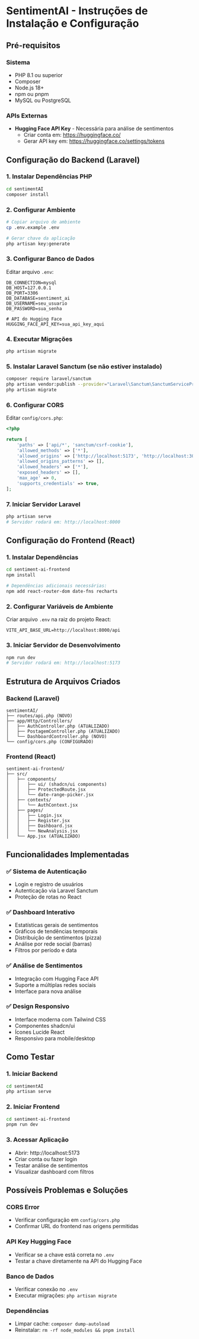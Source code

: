 # SentimentAI - Instruções de Instalação e Configuração

## Pré-requisitos

### Sistema
- PHP 8.1 ou superior
- Composer
- Node.js 18+ 
- npm ou pnpm
- MySQL ou PostgreSQL

### APIs Externas
- **Hugging Face API Key** - Necessária para análise de sentimentos
  - Criar conta em: https://huggingface.co/
  - Gerar API key em: https://huggingface.co/settings/tokens

## Configuração do Backend (Laravel)

### 1. Instalar Dependências PHP
```bash
cd sentimentAI
composer install
```

### 2. Configurar Ambiente
```bash
# Copiar arquivo de ambiente
cp .env.example .env

# Gerar chave da aplicação
php artisan key:generate
```

### 3. Configurar Banco de Dados
Editar arquivo `.env`:
```env
DB_CONNECTION=mysql
DB_HOST=127.0.0.1
DB_PORT=3306
DB_DATABASE=sentiment_ai
DB_USERNAME=seu_usuario
DB_PASSWORD=sua_senha

# API do Hugging Face
HUGGING_FACE_API_KEY=sua_api_key_aqui
```

### 4. Executar Migrações
```bash
php artisan migrate
```

### 5. Instalar Laravel Sanctum (se não estiver instalado)
```bash
composer require laravel/sanctum
php artisan vendor:publish --provider="Laravel\Sanctum\SanctumServiceProvider"
php artisan migrate
```

### 6. Configurar CORS
Editar `config/cors.php`:
```php
<?php

return [
    'paths' => ['api/*', 'sanctum/csrf-cookie'],
    'allowed_methods' => ['*'],
    'allowed_origins' => ['http://localhost:5173', 'http://localhost:3000'],
    'allowed_origins_patterns' => [],
    'allowed_headers' => ['*'],
    'exposed_headers' => [],
    'max_age' => 0,
    'supports_credentials' => true,
];
```

### 7. Iniciar Servidor Laravel
```bash
php artisan serve
# Servidor rodará em: http://localhost:8000
```

## Configuração do Frontend (React)

### 1. Instalar Dependências
```bash
cd sentiment-ai-frontend
npm install

# Dependências adicionais necessárias:
npm add react-router-dom date-fns recharts
```

### 2. Configurar Variáveis de Ambiente
Criar arquivo `.env` na raiz do projeto React:
```env
VITE_API_BASE_URL=http://localhost:8000/api
```

### 3. Iniciar Servidor de Desenvolvimento
```bash
npm run dev
# Servidor rodará em: http://localhost:5173
```

## Estrutura de Arquivos Criados

### Backend (Laravel)
```
sentimentAI/
├── routes/api.php (NOVO)
├── app/Http/Controllers/
│   ├── AuthController.php (ATUALIZADO)
│   ├── PostagemController.php (ATUALIZADO)
│   └── DashboardController.php (NOVO)
└── config/cors.php (CONFIGURADO)
```

### Frontend (React)
```
sentiment-ai-frontend/
├── src/
│   ├── components/
│   │   ├── ui/ (shadcn/ui components)
│   │   ├── ProtectedRoute.jsx
│   │   └── date-range-picker.jsx
│   ├── contexts/
│   │   └── AuthContext.jsx
│   ├── pages/
│   │   ├── Login.jsx
│   │   ├── Register.jsx
│   │   ├── Dashboard.jsx
│   │   └── NewAnalysis.jsx
│   └── App.jsx (ATUALIZADO)
```

## Funcionalidades Implementadas

### ✅ Sistema de Autenticação
- Login e registro de usuários
- Autenticação via Laravel Sanctum
- Proteção de rotas no React

### ✅ Dashboard Interativo
- Estatísticas gerais de sentimentos
- Gráficos de tendências temporais
- Distribuição de sentimentos (pizza)
- Análise por rede social (barras)
- Filtros por período e data

### ✅ Análise de Sentimentos
- Integração com Hugging Face API
- Suporte a múltiplas redes sociais
- Interface para nova análise

### ✅ Design Responsivo
- Interface moderna com Tailwind CSS
- Componentes shadcn/ui
- Ícones Lucide React
- Responsivo para mobile/desktop

## Como Testar

### 1. Iniciar Backend
```bash
cd sentimentAI
php artisan serve
```

### 2. Iniciar Frontend
```bash
cd sentiment-ai-frontend
pnpm run dev
```

### 3. Acessar Aplicação
- Abrir: http://localhost:5173
- Criar conta ou fazer login
- Testar análise de sentimentos
- Visualizar dashboard com filtros

## Possíveis Problemas e Soluções

### CORS Error
- Verificar configuração em `config/cors.php`
- Confirmar URL do frontend nas origens permitidas

### API Key Hugging Face
- Verificar se a chave está correta no `.env`
- Testar a chave diretamente na API do Hugging Face

### Banco de Dados
- Verificar conexão no `.env`
- Executar migrações: `php artisan migrate`

### Dependências
- Limpar cache: `composer dump-autoload`
- Reinstalar: `rm -rf node_modules && pnpm install`

